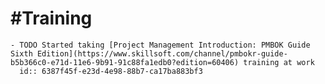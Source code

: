 # #Training
	- TODO Started taking [Project Management Introduction: PMBOK Guide Sixth Edition](https://www.skillsoft.com/channel/pmbokr-guide-b5b366c0-e71d-11e6-9b91-91c88fa1edb0?edition=60406) training at work
	  id:: 6387f45f-e23d-4e98-88b7-ca17ba883bf3